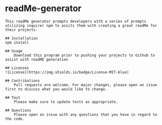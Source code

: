 # readMe-generator
    
    This readMe generator prompts developers with a series of prompts utilizing inquirer npm to assits them with creating a great readMe for their projects.
    
    ## Installation
    npm install
    
    ## Usage
        Download this program prior to pushing your projects to Github to assist with readME generation
    
    ## Licenses
    ![License](https://img.shields.io/badge/License-MIT-blue)
    
    ## Contributions
        Pull requests are welcome. For major changes, please open an issue first to discuss what you would like to change.
    
    ## Test
        Please make sure to update tests as appropriate.
    
    ## Questions
        Please open an issue with any questions that you have in regard to the code. 
